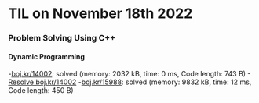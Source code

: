 # **TIL on November 18th 2022**
### Problem Solving Using C++
#### Dynamic Programming
-[boj.kr/14002](../../../Problem%20Solving/boj/Dynamic%20programming/14002-11-18-2022.cpp): solved (memory: 2032 kB, time: 0 ms, Code length: 743 B)
-[Resolve boj.kr/14002](../../../Problem%20Solving/boj/Dynamic%20programming/14002-re-11-19-2022.cpp)
-[boj.kr/15988](../../../Problem%20Solving/boj/Dynamic%20programming/15988-11-19-2022.cpp): solved (memory: 9832 kB, time: 12 ms, Code length: 450 B)